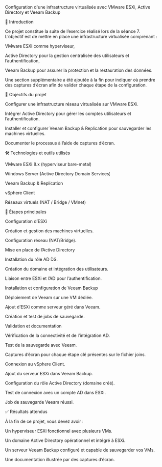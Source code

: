 Configuration d'une infrastructure virtualisée avec VMware ESXi, Active Directory et Veeam Backup

📌 Introduction


Ce projet constitue la suite de l’exercice réalisé lors de la séance 7.
L’objectif est de mettre en place une infrastructure virtualisée comprenant :

VMware ESXi comme hyperviseur,

Active Directory pour la gestion centralisée des utilisateurs et l’authentification,

Veeam Backup pour assurer la protection et la restauration des données.

Une section supplémentaire a été ajoutée à la fin pour indiquer où prendre des captures d’écran afin de valider chaque étape de la configuration.


🎯 Objectifs du projet


Configurer une infrastructure réseau virtualisée sur VMware ESXi.

Intégrer Active Directory pour gérer les comptes utilisateurs et l’authentification.

Installer et configurer Veeam Backup & Replication pour sauvegarder les machines virtuelles.

Documenter le processus à l’aide de captures d’écran.

🛠️ Technologies et outils utilisés

VMware ESXi 8.x (hyperviseur bare-metal)

Windows Server (Active Directory Domain Services)

Veeam Backup & Replication

vSphere Client

Réseaux virtuels (NAT / Bridge / VMnet)


📂 Étapes principales


Configuration d’ESXi

Création et gestion des machines virtuelles.

Configuration réseau (NAT/Bridge).

Mise en place de l’Active Directory

Installation du rôle AD DS.

Création du domaine et intégration des utilisateurs.

Liaison entre ESXi et l’AD pour l’authentification.

Installation et configuration de Veeam Backup

Déploiement de Veeam sur une VM dédiée.

Ajout d’ESXi comme serveur géré dans Veeam.

Création et test de jobs de sauvegarde.

Validation et documentation

Vérification de la connectivité et de l’intégration AD.

Test de la sauvegarde avec Veeam.

Captures d’écran pour chaque étape clé présentes sur le fichier joins.

Connexion au vSphere Client.

Ajout du serveur ESXi dans Veeam Backup.

Configuration du rôle Active Directory (domaine créé).

Test de connexion avec un compte AD dans ESXi.

Job de sauvegarde Veeam réussi.


✅ Résultats attendus


À la fin de ce projet, vous devez avoir :

Un hyperviseur ESXi fonctionnel avec plusieurs VMs.

Un domaine Active Directory opérationnel et intégré à ESXi.

Un serveur Veeam Backup configuré et capable de sauvegarder vos VMs.

Une documentation illustrée par des captures d’écran.

